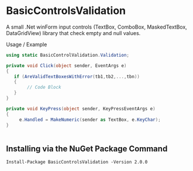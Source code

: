 # BasicControlsValidation
A small .Net  winForm input controls (TextBox, ComboBox, MaskedTextBox, DataGridView) library that check empty and null values.

Usage / Example

``` C#
using static BasicControlValidation.Validation;

private void Click(object sender, EventArgs e)
{
   if (AreValidTextBoxesWithError(tb1,tb2,...,tbn))
   {
        // Code Block
   }
}

private void KeyPress(object sender, KeyPressEventArgs e)
{
     e.Handled = MakeNumeric(sender as TextBox, e.KeyChar);
}
        
```

## Installing via the NuGet Package Command ##

    Install-Package BasicControlsValidation -Version 2.0.0
